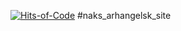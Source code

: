 [![Hits-of-Code](https://hitsofcode.com/github/testpass1982/naks_arhangelsk_site)](https://hitsofcode.com/view/github/testpass1982/naks_arhangelsk_site)
#naks_arhangelsk_site

